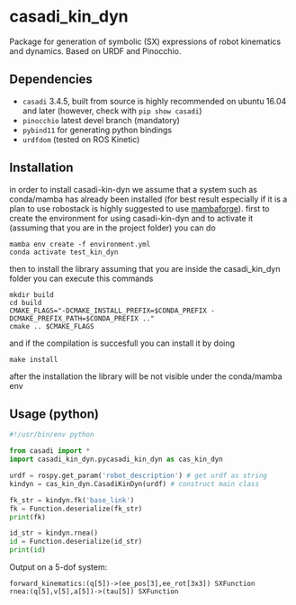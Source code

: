 # casadi_kin_dyn
Package for generation of symbolic (SX) expressions of robot kinematics and dynamics. Based on URDF and Pinocchio.

## Dependencies
- `casadi` 3.4.5, built from source is highly recommended on ubuntu 16.04 and later (however, check with `pip show casadi`)
- `pinocchio` latest devel branch (mandatory)
- `pybind11` for generating python bindings
- `urdfdom` (tested on ROS Kinetic)

## Installation 
in order to install casadi-kin-dyn we assume that a system such as conda/mamba has already been installed (for best result especially if it is a plan to use robostack is highly suggested to use [mambaforge](https://github.com/conda-forge/miniforge#mambaforge)). 
first to create the environment for using casadi-kin-dyn and to activate it (assuming that you are in the project folder) you can do
```
mamba env create -f environment.yml
conda activate test_kin_dyn
```
then to install the library assuming that you are inside the casadi_kin_dyn folder you can execute this commands
```
mkdir build 
cd build 
CMAKE_FLAGS="-DCMAKE_INSTALL_PREFIX=$CONDA_PREFIX -DCMAKE_PREFIX_PATH=$CONDA_PREFIX .."
cmake .. $CMAKE_FLAGS
```

and if the compilation is succesfull you can install it by doing 
```
make install
```

after the installation the library will be not visible under the conda/mamba env 

## Usage (python)
``` python
#!/usr/bin/env python

from casadi import *
import casadi_kin_dyn.pycasadi_kin_dyn as cas_kin_dyn

urdf = rospy.get_param('robot_description') # get urdf as string
kindyn = cas_kin_dyn.CasadiKinDyn(urdf) # construct main class

fk_str = kindyn.fk('base_link')
fk = Function.deserialize(fk_str)
print(fk)

id_str = kindyn.rnea()
id = Function.deserialize(id_str)
print(id)
```

Output on a 5-dof system:

```
forward_kinematics:(q[5])->(ee_pos[3],ee_rot[3x3]) SXFunction
rnea:(q[5],v[5],a[5])->(tau[5]) SXFunction
```
